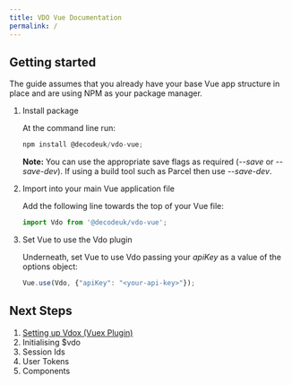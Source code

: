 ```yaml
---
title: VDO Vue Documentation
permalink: /
---
```


## Getting started

The guide assumes that you already have your base Vue app structure in place and are using NPM as your package manager.

1. Install package

    At the command line run:

    ```js
    npm install @decodeuk/vdo-vue;
    ```

    **Note:** You can use the appropriate save flags as required (_--save_ or _--save-dev_). If using a build tool such as Parcel then use _--save-dev_.

2. Import into your main Vue application file

    Add the following line towards the top of your Vue file:

    ```js
    import Vdo from '@decodeuk/vdo-vue';
    ```

3. Set Vue to use the Vdo plugin

    Underneath, set Vue to use Vdo passing your _apiKey_ as a value of the options object:

    ```js
    Vue.use(Vdo, {"apiKey": "<your-api-key>"});
    ```

## Next Steps

1. [Setting up Vdox (Vuex Plugin)](./vdox/)
1. Initialising $vdo
1. Session Ids
1. User Tokens
1. Components
